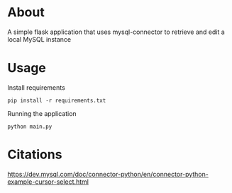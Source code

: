 # About
A simple flask application that uses mysql-connector to retrieve and edit a local MySQL instance

# Usage
Install requirements
```
pip install -r requirements.txt
```
Running the application
```
python main.py
```

# Citations
https://dev.mysql.com/doc/connector-python/en/connector-python-example-cursor-select.html

